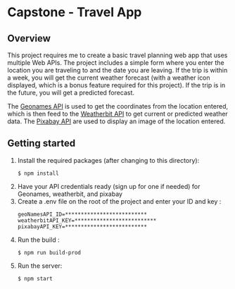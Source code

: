 # Capstone - Travel App

## Overview

This project requires me to create a basic travel planning web app that uses multiple Web APIs. The project includes a simple form where you enter the location you are traveling to and the date you are leaving. If the trip is within a week, you will get the current weather forecast (with a weather icon displayed, which is a bonus feature required for this project). If the trip is in the future, you will get a predicted forecast. 

The [Geonames API](http://www.geonames.org/export/web-services.html) is used to get the coordinates from the location entered, which is then feed to the [Weatherbit API](https://www.weatherbit.io/api) to get current or predicted weather data. The [Pixabay API](https://pixabay.com/api/docs/) are used to display an image of the location entered.


## Getting started
1. Install the required packages (after changing to this directory): 
    ```
    $ npm install
    ```
2. Have your API credentials ready (sign up for one if needed) for Geonames, weatherbit, and pixabay
3. Create a .env file on the root of the project and enter your ID and key :
    ```
    geoNamesAPI_ID=**************************
    weatherbitAPI_KEY=**************************
    pixabayAPI_KEY=**************************
    ```
4. Run the build : 
    ```
    $ npm run build-prod
    ```
5. Run the server:
    ```
    $ npm start
    ```